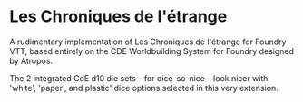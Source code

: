 # Les Chroniques de l'étrange

A rudimentary implementation of Les Chroniques de l'étrange for Foundry VTT, based entirely on the CDE Worldbuilding System for Foundry designed by Atropos.

The 2 integrated CdE d10 die sets – for dice-so-nice – look nicer with 'white', 'paper', and plastic' dice options selected in this very extension.
